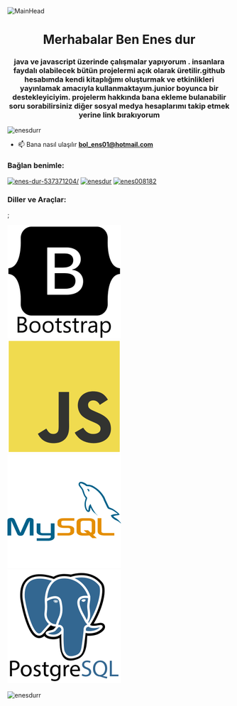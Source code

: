   ![MainHead](https://www.tutorialrepublic.com/lib/images/bootstrap-5.0-illustration.png)
<h1 align="center">Merhabalar Ben Enes dur</h1>
<h3 align="center">java ve javascript üzerinde çalışmalar yapıyorum . insanlara faydalı olabilecek bütün projelermi açık olarak üretilir.github hesabımda kendi kitaplığımı oluşturmak ve etkinlikleri yayınlamak amacıyla kullanmaktayım.junior boyunca bir destekleyiciyim. projelerm hakkında bana ekleme bulanabilir soru sorabilirsiniz diğer sosyal medya hesaplarımı takip etmek yerine link bırakıyorum</h3>

<p align="left"> <img src="https://komarev.com/ghpvc/?username=enesdurr&label=Profile%20views&color=0e75b6&style=flat" alt="enesdurr"; /> </p>

- 📫 Bana nasıl ulaşılır **bol_ens01@hotmail.com**

<h3 align="left">Bağlan benimle:</h3>
<p align="left">
<a href="https://linkedin. com/in/enes-dur-537371204/" hedef="boş"><img align="ortada" src="https://raw.githubusercontent.com/rahuldkjain/github-profile-readme-generator/master/src/images/icons/Social/linked-in-alt.svg" alt="enes-dur-537371204/"; yükseklik="30"; genişlik="40"; /></a>
<a href="https://instagram.com/enesdur" hedef="boş"><img align="ortada" src="https://raw.githubusercontent.com/rahuldkjain/github-profile-readme-generator/master/src/images/icons/Social/instagram.svg" alt="enesdur"; yükseklik="30"; genişlik="40"; /></a>
<a href="https://discord.gg/enes008182" hedef="boş"><img align="ortada" src="https://raw.githubusercontent.com/rahuldkjain/github-profile-readme-generator/master/src/images/icons/Social/discord.svg" alt="enes008182" yükseklik="30"; genişlik="40"; /></a>
</p>

<h3 align="left">Diller ve Araçlar:</h3> ;
<p align="left"> <a href="https://getbootstrap.com" hedef="_blank" rel="noreferrer"> <img src="https://raw.githubusercontent.com/devicons/devicon/master/icons/bootstrap/bootstrap-plain-wordmark.svg" alt="önyükleme"; genişlik="40"; yükseklik="40"/> </a> <a href="https://developer.mozilla.org/en-US/docs/Web/JavaScript" hedef="_blank" rel="noreferrer"> <img src="https://raw.githubusercontent.com/devicons/devicon/master/icons/javascript/javascript-original.svg"; alt="javascript"; genişlik="40"; yükseklik="40"/> </a> <a href="https://www.mysql.com/" hedef="_blank" rel="noreferrer"> <img src="https://raw.githubusercontent.com/devicons/devicon/master/icons/mysql/mysql-original-wordmark.svg" alt="mysql"; genişlik="40"; yükseklik="40"/> </a> <a href="https://www.postgresql.org" hedef="_blank" rel="noreferrer"> <img src="https://raw.githubusercontent.com/devicons/devicon/master/icons/postgresql/postgresql-original-wordmark.svg" alt="postgresql"; genişlik="40"; yükseklik="40"/> </a> </p>

<p><img align="center" src="https://github-readme-streak-stats.herokuapp.com/?user=enesdurr&" alt="enesdurr"; /></p>
